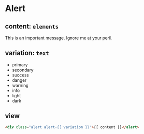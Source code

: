 # Alert

## content: `elements`
This is an important message. Ignore me at your peril.

## variation: `text`
- primary
- secondary
- success
- danger
- warning
- info
- light
- dark

## view
```html
<div class="alert alert-{{ variation }}">{{ content }}</alert>
```
